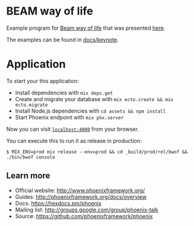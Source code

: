 # BEAM way of life

Example program for [Beam way of life](https://www.slideshare.net/gpadovani/beam-way-of-life-80337975) that was presented [here](http://www.italian-elixir.org/).

The examples can be found in [docs/keynote](https://github.com/gpad/bwof/tree/master/docs/keynote).

# Application

To start your this application:

  * Install dependencies with `mix deps.get`
  * Create and migrate your database with `mix ecto.create && mix ecto.migrate`
  * Install Node.js dependencies with `cd assets && npm install`
  * Start Phoenix endpoint with `mix phx.server`

Now you can visit [`localhost:4000`](http://localhost:4000) from your browser.

You can execute this to run it as release in production:

```shell
$ MIX_ENV=prod mix release --env=prod && cd _build/prod/rel/bwof && ./bin/bwof console
```

## Learn more

  * Official website: http://www.phoenixframework.org/
  * Guides: http://phoenixframework.org/docs/overview
  * Docs: https://hexdocs.pm/phoenix
  * Mailing list: http://groups.google.com/group/phoenix-talk
  * Source: https://github.com/phoenixframework/phoenix
